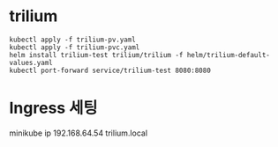 # trilium

```
kubectl apply -f trilium-pv.yaml
kubectl apply -f trilium-pvc.yaml
helm install trilium-test trilium/trilium -f helm/trilium-default-values.yaml
kubectl port-forward service/trilium-test 8080:8080
```

# Ingress 세팅

minikube ip 192.168.64.54 trilium.local

